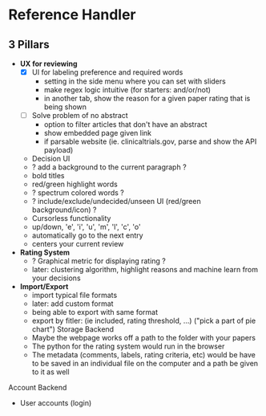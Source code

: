 # Reference Handler

## 3 Pillars
- **UX for reviewing**
  -[x]  UI for labeling preference and required words
      -  setting in the side menu where you can set with sliders
      -  make regex logic intuitive (for starters: and/or/not)
      -  in another tab, show the reason for a given paper rating that is being shown
  -[ ]  Solve problem of no abstract
      -  option to filter articles that don't have an abstract
      -  show embedded page given link
      -  if parsable website (ie. clinicaltrials.gov, parse and show the API payload)
  -  Decision UI
    -  ? add a background to the current paragraph ?
    -  bold titles
    -  red/green highlight words
    -  ? spectrum colored words ?
    -  ? include/exclude/undecided/unseen UI (red/green background/icon) ?
  -  Cursorless functionality
    -  up/down, 'e', 'i', 'u', 'm', 'l', 'c', 'o'
    -  automatically go to the next entry
    -  centers your current review
- **Rating System**
  -  ? Graphical metric for displaying rating ?
  -  later: clustering algorithm, highlight reasons and machine learn from your decisions
- **Import/Export**
  - import typical file formats
  - later: add custom format
  - being able to export with same format
  - export by fitler: (ie included, rating threshold, ...) ("pick a part of pie chart")
Storage Backend
  - Maybe the webpage works off a path to the folder with your papers
  - The python for the rating system would run in the browser
  - The metadata (comments, labels, rating criteria, etc) would be have to be saved in an individual file on the computer and a path be given to it as well

Account Backend
  - User accounts (login)
